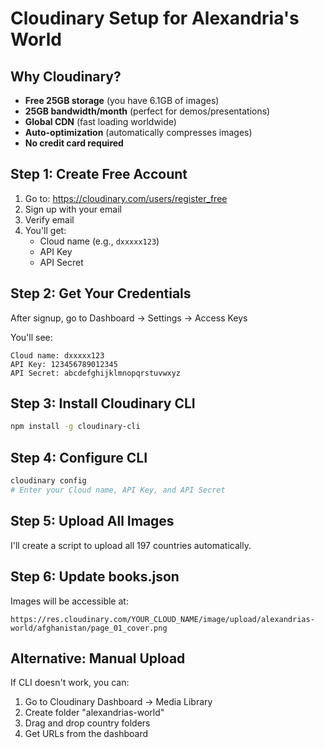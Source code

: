 # Cloudinary Setup for Alexandria's World

## Why Cloudinary?
- **Free 25GB storage** (you have 6.1GB of images)
- **25GB bandwidth/month** (perfect for demos/presentations)
- **Global CDN** (fast loading worldwide)
- **Auto-optimization** (automatically compresses images)
- **No credit card required**

## Step 1: Create Free Account

1. Go to: https://cloudinary.com/users/register_free
2. Sign up with your email
3. Verify email
4. You'll get:
   - Cloud name (e.g., `dxxxxx123`)
   - API Key
   - API Secret

## Step 2: Get Your Credentials

After signup, go to Dashboard → Settings → Access Keys

You'll see:
```
Cloud name: dxxxxx123
API Key: 123456789012345
API Secret: abcdefghijklmnopqrstuvwxyz
```

## Step 3: Install Cloudinary CLI

```bash
npm install -g cloudinary-cli
```

## Step 4: Configure CLI

```bash
cloudinary config
# Enter your Cloud name, API Key, and API Secret
```

## Step 5: Upload All Images

I'll create a script to upload all 197 countries automatically.

## Step 6: Update books.json

Images will be accessible at:
```
https://res.cloudinary.com/YOUR_CLOUD_NAME/image/upload/alexandrias-world/afghanistan/page_01_cover.png
```

## Alternative: Manual Upload

If CLI doesn't work, you can:
1. Go to Cloudinary Dashboard → Media Library
2. Create folder "alexandrias-world"
3. Drag and drop country folders
4. Get URLs from the dashboard
